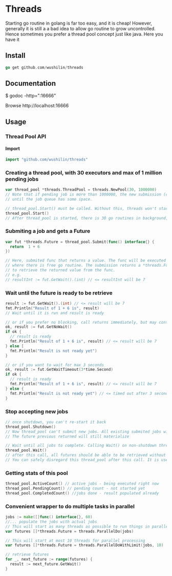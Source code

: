 # Threads

Starting go routine in golang is far too easy, and it is cheap! However, generally it is still a a bad
idea to allow go routine to grow uncontrolled. Hence sometimes you prefer a thread pool concept just like
java. Here you have it

## Install
```go
go get github.com/wushilin/threads
```

## Documentation
$ godoc -http=":16666"

Browse http://localhost:16666

## Usage

### Thread Pool API

#### Import

```go
import "github.com/wushilin/threads"
```

### Creating a thread pool, with 30 executors and max of 1 million pending jobs
```go
var thread_pool *threads.ThreadPool = threads.NewPool(30, 1000000)
// Note that if pending job is more than 1000000, the new submission (call to Submit) will be blocked
// until the job queue has some space.

// thread_pool.Start() must be called. Without this, threads won't start processing jobs
thread_pool.Start()
// After thread_pool is started, there is 30 go routines in background, processing jobs


``` 

### Submiting a job and gets a Future
```go
var fut *threads.Future = thread_pool.Submit(func() interface{} {
  return  1 + 6
})

// Here, submited func that returns a value. The func will be executed by a backend processor
// where there is free go routine. The submission returns a *threads.Future, which can be used
// to retrieve the returned value from the func. 
// e.g. 
// resultInt := fut.GetWait().(int) // <= resultInt will be 7
```

### Wait until the future is ready to be retrieve
```go
result := fut.GetWait().(int) // <= result will be 7
fmt.Println("Result of 1 + 6 is", result)
// Wait until it is run and result is ready

// or if you prefer no blocking, call returns immediately, but may contain no result
ok, result := fut.GetNoWait()
if ok {
  // result is ready
  fmt.Println("Result of 1 + 6 is", result) // <= result will be 7
} else [
  fmt.Println("Result is not ready yet")
}

// or if you want to wait for max 3 seconds
ok, result := fut.GetWaitTimeout(3*time.Second)
if ok {
  // result is ready
  fmt.Println("Result of 1 + 6 is", result) // <= result will be 7
} else {
  fmt.Println("Result is not ready yet") // <= timed out after 3 seconds
}
```
### Stop accepting new jobs
```go
// once shutdown, you can't re-start it back
thread_pool.Shutdown()
// Now thread_pool can't submit new jobs. All existing submited jobs will be still processed
// The future previous returned will still materialize

// Wait until all jobs to complete. Calling Wait() on non-shutdown thread pool will be blocked forever
thread_pool.Wait() 
// after this call, all futures should be able to be retrieved without delay
// You can safely disregard this thread_pool after this call. It is useless anyway
```

### Getting stats of this pool
```go
thread_pool.ActiveCount() // active jobs - being executed right now
thread_pool.PendingCount() // pending count - not started yet
thread_pool.CompletedCount() //jobs done - result populated already
```

### Convenient wrapper to do multiple tasks in parallel
```go
jobs := make([]func() interface{}, 60)
//... populate the jobs with actual jobs
// This will start as many threads as possible to run things in parallel
var futures []*threads.Future = threads.ParallelDo(jobs)

// This will start at most 10 threads for parallel processing
var futures []*threads.Future = threads.ParallelDoWithLimit(jobs, 10)

// retrieve futures
for _, next_future := range(futures) {
  result := next_future.GetWait()
}

```


